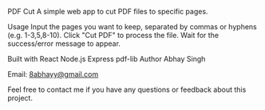 PDF Cut
A simple web app to cut PDF files to specific pages.

Usage
Input the pages you want to keep, separated by commas or hyphens (e.g. 1-3,5,8-10).
Click "Cut PDF" to process the file.
Wait for the success/error message to appear.

Built with
React
Node.js
Express
pdf-lib
Author
Abhay Singh

Email: 8abhayy@gmail.com

Feel free to contact me if you have any questions or feedback about this project.
